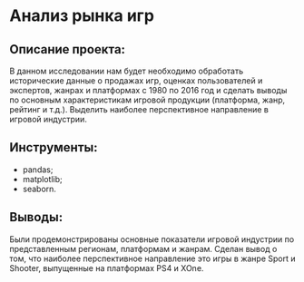 #  Анализ рынка игр

## Описание проекта:  
В данном исследовании нам будет необходимо обработать исторические данные о продажах игр, оценках пользователей и экспертов, жанрах и платформах с 1980 по 2016 год и сделать выводы по основным характеристикам игровой продукции (платформа, жанр, рейтинг и т.д.). Выделить наиболее перспективное направление в игровой индустрии. 

## Инструменты:
- pandas;
- matplotlib;
- seaborn.

## Выводы:
Были продемонстрированы основные показатели игровой индустрии по представленным регионам, платформам и жанрам. Сделан вывод о том, что наиболее перспективное направление это игры в жанре Sport и Shooter, выпущенные на платформах PS4 и XOne.


